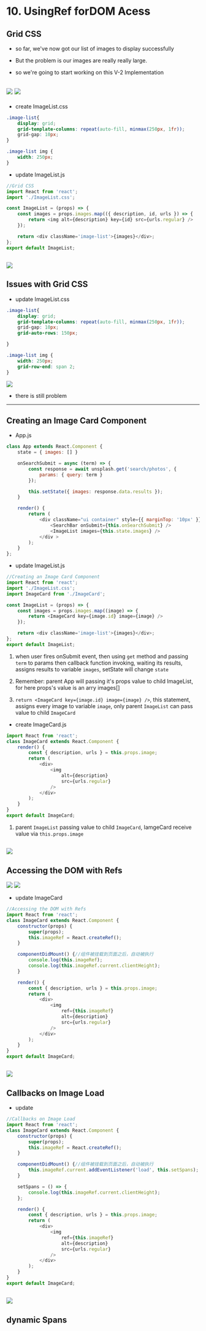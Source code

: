 # 10. UsingRef forDOM Acess

## Grid CSS

- so far, we've now got our list of images to display successfully

- But the problem is our images are really really large.

- so we're going to start working on this V-2 Implementation

![](img/2019-12-30-21-02-59.png)
![](img/2019-12-30-21-03-53.png)
---

- create ImageList.css

```css
.image-list{
    display: grid;
    grid-template-columns: repeat(auto-fill, minmax(250px, 1fr));
    grid-gap: 10px;
}

.image-list img {
    width: 250px;
}
```

- update ImageList.js

```js
//Grid CSS
import React from 'react';
import './ImageList.css';

const ImageList = (props) => {
    const images = props.images.map(({ description, id, urls }) => {
        return <img alt={description} key={id} src={urls.regular} />
    });

    return <div className='image-list'>{images}</div>;
};
export default ImageList;
```

![](img/2019-12-30-21-24-42.png)
---

## Issues with Grid CSS

- update ImageList.css

```css
.image-list{
    display: grid;
    grid-template-columns: repeat(auto-fill, minmax(250px, 1fr));
    grid-gap: 10px;
    grid-auto-rows: 150px;

}

.image-list img {
    width: 250px;
    grid-row-end: span 2;
}
```


![](img/2019-12-30-21-28-18.png)

- there is still problem

---


## Creating an Image Card Component

- App.js

```js
class App extends React.Component {
    state = { images: [] }

    onSearchSubmit = async (term) => {
        const response = await unsplash.get('search/photos', {
            params: { query: term }
        });

        this.setState({ images: response.data.results });
    }

    render() {
        return (
            <div className="ui container" style={{ marginTop: '10px' }}>
                <SearchBar onSubmit={this.onSearchSubmit} />
                <ImageList images={this.state.images} />
            </div >
        );
    }
};
```

- update ImageList.js

```js
//Creating an Image Card Component
import React from 'react';
import './ImageList.css';
import ImageCard from './ImageCard';

const ImageList = (props) => {
    const images = props.images.map((image) => {
        return <ImageCard key={image.id} image={image} />
    });

    return <div className='image-list'>{images}</div>;
};
export default ImageList;
```

1. when user fires onSubmit event, then using `get` method and passing `term` to params
   then callback function invoking, waiting its results, assigns results to variable `images`, setState will change `state`

2. Remember: parent App will passing it's props value to child ImageList, for here props's value is an arry images[]

3. `return <ImageCard key={image.id} image={image} />`, this statement, 
   assigns every image to variable `image`, only parent `ImageList` can pass value to child `ImageCard`


- create ImageCard.js

```js
import React from 'react';
class ImageCard extends React.Component {
    render() {
        const { description, urls } = this.props.image;
        return (
            <div>
                <img
                    alt={description}
                    src={urls.regular}
                />
            </div>
        );
    }
}
export default ImageCard;
```

1. parent `ImageList` passing value to child `ImageCard`, IamgeCard receive value via `this.props.image`

![](img/2019-12-30-22-33-35.png)
---


## Accessing the DOM with Refs

![](img/2019-12-30-22-38-34.png)
![](img/2019-12-30-22-43-15.png)

- update ImageCard

```js
//Accessing the DOM with Refs
import React from 'react';
class ImageCard extends React.Component {
    constructor(props) {
        super(props);
        this.imageRef = React.createRef();
    }

    componentDidMount() {//组件被挂载到页面之后，自动被执行
        console.log(this.imageRef);
        console.log(this.imageRef.current.clientHeight);
    }

    render() {
        const { description, urls } = this.props.image;
        return (
            <div>
                <img
                    ref={this.imageRef}
                    alt={description}
                    src={urls.regular}
                />
            </div>
        );
    }
}
export default ImageCard;
```

![](img/2019-12-31-10-25-22.png)
---

## Callbacks on Image Load

- update

```js
//Callbacks on Image Load
import React from 'react';
class ImageCard extends React.Component {
    constructor(props) {
        super(props);
        this.imageRef = React.createRef();
    }

    componentDidMount() {//组件被挂载到页面之后，自动被执行
        this.imageRef.current.addEventListener('load', this.setSpans);
    }

    setSpans = () => {
        console.log(this.imageRef.current.clientHeight);
    };

    render() {
        const { description, urls } = this.props.image;
        return (
            <div>
                <img
                    ref={this.imageRef}
                    alt={description}
                    src={urls.regular}
                />
            </div>
        );
    }
}
export default ImageCard;
```

![](img/2019-12-31-11-39-43.png)
---

## dynamic Spans





